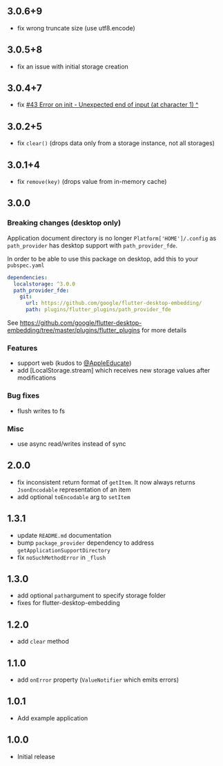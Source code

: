 ## 3.0.6+9

- fix wrong truncate size (use utf8.encode)

## 3.0.5+8

- fix an issue with initial storage creation

## 3.0.4+7

- fix [#43 Error on init - Unexpected end of input (at character 1) ^](https://github.com/lesnitsky/flutter_localstorage/issues/43)

## 3.0.2+5

- fix `clear()` (drops data only from a storage instance, not all storages)

## 3.0.1+4

- fix `remove(key)` (drops value from in-memory cache)

## 3.0.0

### Breaking changes (desktop only)

Application document directory is no longer `Platform['HOME']/.config` as `path_provider` has desktop support with `path_provider_fde`.

In order to be able to use this package on desktop, add this to your `pubspec.yaml`

```pubspec.yaml
dependencies:
  localstorage: ^3.0.0
  path_provider_fde:
    git:
      url: https://github.com/google/flutter-desktop-embedding/
      path: plugins/flutter_plugins/path_provider_fde
```

See https://github.com/google/flutter-desktop-embedding/tree/master/plugins/flutter_plugins for more details

### Features

- support web (kudos to [@AppleEducate](https://github.com/AppleEducate))
- add [LocalStorage.stream] which receives new storage values after modifications

### Bug fixes

- flush writes to fs

### Misc

- use async read/writes instead of sync

## 2.0.0

- fix inconsistent return format of `getItem`. It now always returns `JsonEncodable` representation of an item
- add optional `toEncodable` arg to `setItem`

## 1.3.1

- update `README.md` documentation
- bump `package_provider` dependency to address `getApplicationSupportDirectory`
- fix `noSuchMethodError` in `_flush`

## 1.3.0

- add optional `path`argument to specify storage folder
- fixes for flutter-desktop-embedding

## 1.2.0

- add `clear` method

## 1.1.0

- add `onError` property (`ValueNotifier` which emits errors)

## 1.0.1

- Add example application

## 1.0.0

- Initial release
